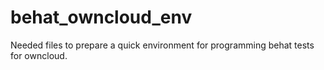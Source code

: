 # behat_owncloud_env
Needed files to prepare a quick environment for programming behat tests for owncloud.
